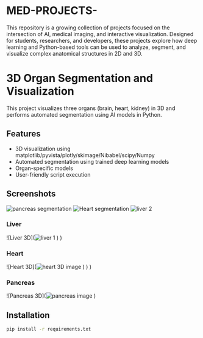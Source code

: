 # MED-PROJECTS-
This repository is a growing collection of projects focused on the intersection of AI, medical imaging, and interactive visualization. Designed for students, researchers, and developers, these projects explore how deep learning and Python-based tools can be used to analyze, segment, and visualize complex anatomical structures in 2D and 3D.
# 3D Organ Segmentation and Visualization

This project visualizes three organs (brain, heart, kidney) in 3D and performs automated segmentation using AI models in Python.

## Features

- 3D visualization using matplotlib/pyvista/plotly/skimage/Nibabel/scipy/Numpy
- Automated segmentation using trained deep learning models
- Organ-specific models
- User-friendly script execution

## Screenshots
![pancreas segmentation ](https://github.com/user-attachments/assets/02488694-64bf-4e96-b14a-7cf60847f156)
![Heart segmentation ](https://github.com/user-attachments/assets/9b4f37d4-66e7-495c-b646-d2f202be6647)
![liver 2](https://github.com/user-attachments/assets/f4ace21f-1a6b-47e3-b37f-d73e5054c9ed)

### Liver
![Liver  3D](![liver 1](https://github.com/user-attachments/assets/afb60cd9-bffa-4f96-a5c2-6c65b4e2bf45)
)
)

### Heart
![Heart 3D](![heart 3D image ](https://github.com/user-attachments/assets/775e7a99-6996-443f-957f-2adb25f120de)
)
)
)

### Pancreas
![Pancreas  3D](![pancreas image ](https://github.com/user-attachments/assets/6cff5847-4a8c-4af7-9cd5-c558ef33b145)
)

## Installation

```bash
pip install -r requirements.txt
